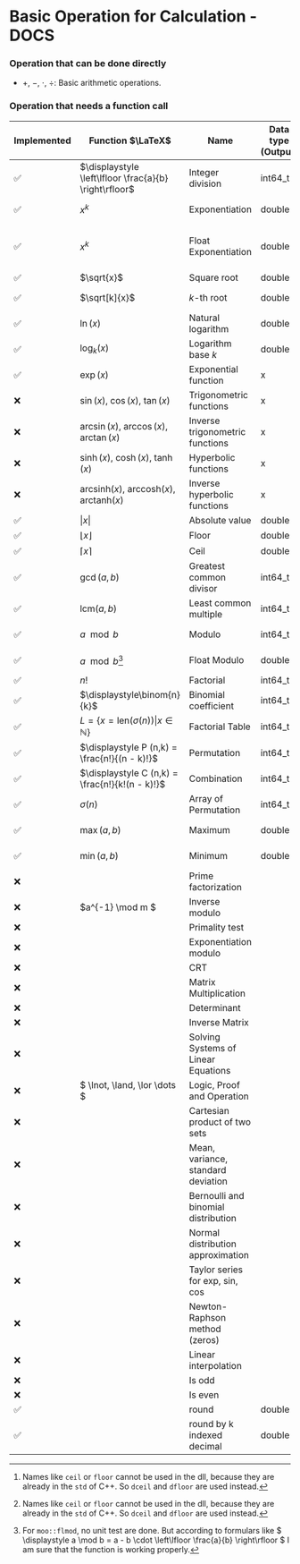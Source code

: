 # Basic Operation for Calculation - DOCS

### Operation that can be done directly

- $+$, $-$, $\cdot$, $\div$: Basic arithmetic operations.

### Operation that needs a function call

| Implemented | Function $\LaTeX$                                                           | Name                                | Data type (Output) | Data type (Input)        | Unit Test | Function Call                   | Api           | Dll                   | Notes                                               |
|-------------|-----------------------------------------------------------------------------|-------------------------------------|--------------------|--------------------------|-----------|---------------------------------|---------------|-----------------------|-----------------------------------------------------|
| ✅           | $\displaystyle \left\lfloor \frac{a}{b} \right\rfloor$                      | Integer division                    | int64_t            | double, double           | ✅         | `moo::idiv`                     | `idiv`        | `idiv`                |                                                     |
| ✅           | $x^k$                                                                       | Exponentiation                      | double             | double, int64_t          | ❌         | `moo::pow`                      |               | `dpow`                |                                                     |
| ✅           | $x^k$                                                                       | Float Exponentiation                | double             | double, double (int64_t) | ❌         | `moo::fpow`                     |               | `fpow`                | If an expo is int then pow is called automatically. |
| ✅           | $\sqrt{x}$                                                                  | Square root                         | double             | double                   | ❌         | `moo::sqrt`                     | `sqrt`        | `dsqrt`               |                                                     |
| ✅           | $\sqrt[k]{x}$                                                               | $k$-th root                         | double             | double, double           | ❌         | `moo::ksqrt`                    | `ksqrt`       | `dksqrt`              |                                                     |
| ✅           | $\ln(x)$                                                                    | Natural logarithm                   | double             | double                   | ❌         | `moo::ln`                       |               | `ln`                  |                                                     |
| ✅           | $\log_k(x)$                                                                 | Logarithm base $k$                  | double             | double, double           | ❌         | `moo::log`                      |               | `dlog`                |                                                     |
| ✅           | $\exp(x)$                                                                   | Exponential function                | x                  | x                        | ❌         | `moo::exp`                      |               | `dexp`                |                                                     |
| ❌           | $\sin(x)$, $\cos(x)$, $\tan(x)$                                             | Trigonometric functions             | x                  | x                        | ❌         | `mod::sin`, etc.                |               |                       |                                                     |
| ❌           | $\arcsin(x)$, $\arccos(x)$, $\arctan(x)$                                    | Inverse trigonometric functions     | x                  | x                        | ❌         |                                 |               |                       |                                                     |
| ❌           | $\sinh(x)$, $\cosh(x)$, $\tanh(x)$                                          | Hyperbolic functions                | x                  | x                        | ❌         |                                 |               |                       |                                                     |
| ❌           | $\mathrm{arcsinh}(x)$, $\mathrm{arccosh}(x)$, $\mathrm{arctanh}(x)$         | Inverse hyperbolic functions        | x                  | x                        | ❌         |                                 |               |                       |                                                     |
| ✅           | $\vert x \vert$                                                             | Absolute value                      | double             | double                   | ✅         | `moo::absolute`                 | `abs`         | `absolute`            |                                                     |
| ✅           | $\lfloor x \rfloor$                                                         | Floor                               | double             | double                   | ✅         | `moo::floor`                    | `floor`       | `dfloor`[^2]          |                                                     |
| ✅           | $\lceil x \rceil$                                                           | Ceil                                | double             | double                   | ✅         | `moo::ceil`                     | `ceil`        | `dceil`[^2]           |                                                     |
| ✅           | $\gcd(a, b)$                                                                | Greatest common divisor             | int64_t            | int64_t, int64_t         | ✅         | `moo::gcd`                      | `gcd`         | `gcd`                 |                                                     |
| ✅           | $\mathrm{lcm}(a, b)$                                                        | Least common multiple               | int64_t            | int64_t, int64_t         | ✅         | `moo::lcm`                      | `lcm`         | `lcm`                 |                                                     |
| ✅           | $a \mod b$                                                                  | Modulo                              | int64_t            | int64_t, int64_t         | ✅         | `moo::mod`                      | `mod`         | `mod`                 |                                                     |
| ✅           | $a \mod b$[^1]                                                              | Float Modulo                        | double             | double, double           | ✅         | `moo::flmod`                    | `flmod`       | `flmod`               |                                                     |
| ✅           | $n!$                                                                        | Factorial                           | int64_t            | int                      | ✅         | `moo::fac`                      | `fac`         | `fac`                 |                                                     |
| ✅           | $\displaystyle\binom{n}{k}$                                                 | Binomial coefficient                | int64_t            | int64_t, int64_t         | ✅         | `moo::binom`                    | `binom`       | `binom`               |                                                     |
| ✅           | $\displaystyle L = \{ x = \mathrm{len}(\sigma(n)) \vert x \in \mathbb{N}\}$ | Factorial Table                     | int64_t*           | int                      | ✅         | `moo::factable` `moo::clearptr` | `factable`    | `factable` `clearptr` |                                                     |
| ✅           | $\displaystyle P (n,k) = \frac{n!}{(n - k)!}$                               | Permutation                         | int64_t            | int, int                 | ✅         | `moo::permutation`              | `permutation` | `permutation`         |                                                     |
| ✅           | $\displaystyle C (n,k) = \frac{n!}{k!(n - k)!}$                             | Combination                         | int64_t            | int, int                 | ✅         | `moo::combination`              | `combination` | `combination`         |                                                     |
| ✅           | $\displaystyle\sigma(n)$                                                    | Array of Permutation                | int64_t*           | int                      | ✅         | `moo::genPerm` `moo::freeptr`   | `genPerm`     | `genPerm` `freeptr`   |                                                     |
| ✅           | $\max(a,b)$                                                                 | Maximum                             | double             | double, double           | ✅         | `moo::max`                      | `max`         | `max`                 |                                                     |
| ✅           | $\min(a,b)$                                                                 | Minimum                             | double             | double, double           | ✅         | `moo::min`                      | `min`         | `min`                 |                                                     |
| ❌           |                                                                             | Prime factorization                 |                    |                          | ❌         |                                 |               |                       |                                                     |
| ❌           | $a^{-1} \mod m $                                                            | Inverse modulo                      |                    |                          | ❌         |                                 |               |                       |                                                     |
| ❌           |                                                                             | Primality test                      |                    |                          | ❌         |                                 |               |                       |                                                     |
| ❌           |                                                                             | Exponentiation modulo               |                    |                          | ❌         |                                 |               |                       |                                                     |
| ❌           |                                                                             | CRT                                 |                    |                          | ❌         |                                 |               |                       |                                                     |
| ❌           |                                                                             | Matrix Multiplication               |                    |                          | ❌         |                                 |               |                       |                                                     |
| ❌           |                                                                             | Determinant                         |                    |                          | ❌         |                                 |               |                       |                                                     |
| ❌           |                                                                             | Inverse Matrix                      |                    |                          | ❌         |                                 |               |                       |                                                     |
| ❌           |                                                                             | Solving Systems of Linear Equations |                    |                          | ❌         |                                 |               |                       |                                                     |
| ❌           | $ \lnot, \land, \lor \dots $                                                | Logic, Proof and Operation          |                    |                          | ❌         |                                 |               |                       |                                                     |
| ❌           |                                                                             | Cartesian product of two sets       |                    |                          | ❌         |                                 |               |                       |                                                     |
| ❌           |                                                                             | Mean, variance, standard deviation  |                    |                          | ❌         |                                 |               |                       |                                                     |
| ❌           |                                                                             | Bernoulli and binomial distribution |                    |                          | ❌         |                                 |               |                       |                                                     |
| ❌           |                                                                             | Normal distribution approximation   |                    |                          | ❌         |                                 |               |                       |                                                     |
| ❌           |                                                                             | Taylor series for exp, sin, cos     |                    |                          | ❌         |                                 |               |                       |                                                     |
| ❌           |                                                                             | Newton-Raphson method (zeros)       |                    |                          | ❌         |                                 |               |                       |                                                     |
| ❌           |                                                                             | Linear interpolation                |                    |                          | ❌         |                                 |               |                       |                                                     |
| ❌           |                                                                             | Is odd                              |                    |                          | ❌         |                                 |               |                       |                                                     |
| ❌           |                                                                             | Is even                             |                    |                          | ❌         |                                 |               |                       |                                                     |
| ✅           |                                                                             | round                               | double             | double                   | ❌         | `moo::round`                    | `round`       | `rounding`            |                                                     |
| ✅           |                                                                             | round by k indexed decimal          | double             | double, int              | ❌         | `moo::roundk`                   | `roundk`      | `roundk`              |                                                     |

[^1]: For `moo::flmod`, no unit test are done. But according to formulars
like $ \displaystyle a \mod b = a - b \cdot \left\lfloor \frac{a}{b} \right\rfloor $ I am sure that the function is
working
properly.
[^2]: Names like `ceil` or `floor` cannot be used in the dll, because they are already in the `std` of C++. So `dceil`
and `dfloor` are used instead.